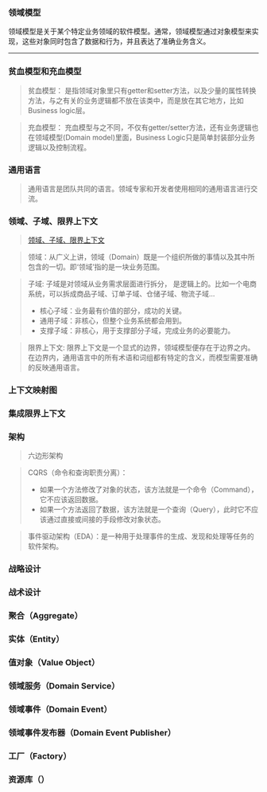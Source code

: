 ### 领域模型

领域模型是关于某个特定业务领域的软件模型。通常，领域模型通过对象模型来实现，这些对象同时包含了数据和行为，并且表达了准确业务含义。  

---

### 贫血模型和充血模型

> 贫血模型：
> 是指领域对象里只有getter和setter方法，以及少量的属性转换方法，与之有关的业务逻辑都不放在该类中，而是放在其它地方，比如Business logic层。

> 充血模型：
> 充血模型与之不同，不仅有getter/setter方法，还有业务逻辑也在领域模型(Domain model)里面，Business Logic只是简单封装部分业务逻辑以及控制流程。

### 通用语言

> 通用语言是团队共同的语言。领域专家和开发者使用相同的通用语言进行交流。

### 领域、子域、限界上下文

> [领域、子域、限界上下文](https://juejin.cn/post/6844904193120174087)

> 领域：从广义上讲，领域（Domain）既是一个组织所做的事情以及其中所包含的一切。即‘领域’指的是一块业务范围。

> 子域: 子域是对领域从业务需求层面进行拆分， 是逻辑上的。比如一个电商系统，可以拆成商品子域、订单子域、仓储子域、物流子域...  
> 
> - 核心子域：业务最有价值的部分，成功的关键。
> - 通用子域：非核心，但整个业务系统都会用到。
> - 支撑子域：非核心，用于支撑部分子域，完成业务的必要能力。

> 限界上下文: 限界上下文是一个显式的边界，领域模型便存在于边界之内。在边界内，通用语言中的所有术语和词组都有特定的含义，而模型需要准确的反映通用语言。

### 上下文映射图

### 集成限界上下文

### 架构

> 六边形架构  

> CQRS（命令和查询职责分离）：
> 
> - 如果一个方法修改了对象的状态，该方法就是一个命令（Command），它不应该返回数据。
> - 如果一个方法返回了数据，该方法就是一个查询（Query），此时它不应该通过直接或间接的手段修改对象状态。

> 事件驱动架构（EDA）：是一种用于处理事件的生成、发现和处理等任务的软件架构。

### 战略设计

### 战术设计

### 聚合（Aggregate）

### 实体（Entity）

### 值对象（Value Object）

### 领域服务（Domain Service）

### 领域事件（Domain Event）

### 领域事件发布器（Domain Event Publisher）

### 工厂（Factory）

### 资源库（）